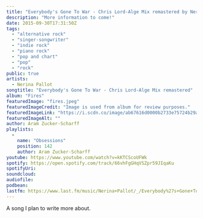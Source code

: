```yaml
---
title: "Everybody's Gone To War - Chris Lord-Alge Mix remastered by Nerina Pallot"
description: "More information to come!"
date: 2015-09-30T17:31:50Z
tags:
  - "alternative rock"
  - "singer-songwriter"
  - "indie rock"
  - "piano rock"
  - "pop and chart"
  - "pop"
  - "rock"
public: true
artists:
  - Nerina Pallot
songtitle: "Everybody's Gone To War - Chris Lord-Alge Mix remastered"
album: "Fires"
featuredImage: "fires.jpeg"
featuredImageCredit: "Image is used from album for review purposes."
featuredImageLink: "https://i.scdn.co/image/ab67616d0000b2733e75724b29a9c4aaf3a95047"
featuredImageAlt: ""
author: Aram Zucker-Scharff
playlists:
  -
    name: "Obsessions"
    position: 142
    author: Aram Zucker-Scharff
youtube: https://www.youtube.com/watch?v=kKTCScoUFWk
spotify: https://open.spotify.com/track/66vhFgGHqVSZpr59JIqaKu
spotifyUri: 
soundcloud:
audiofile:
podbean:
lastfm: https://www.last.fm/music/Nerina+Pallot/_/Everybody%27s+Gone+To+War+-+Chris+Lord-Alge+Mix+remastered
---
```


A song I plan to write more about.
		